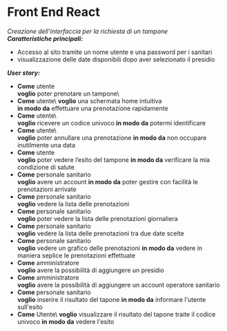 # Front End React
*Creazione dell'interfaccia per la richiesta di un tampone*\
***Caratteristiche principali:***
- Accesso al sito tramite un nome utente e una password per i sanitari
- visualizzazione delle date disponibili dopo aver selezionato il presidio

***User story:*** 
- **Come** utente\
**voglio** poter prenotare un tampone\
- **Come** utente\ 
**voglio** una schermata home intuitiva\
**in modo da** effettuare una prenotazione rapidamente
- **Come** utente\   
**voglio** ricevere un codice univoco
**in modo da** potermi identificare
- **Come** utente\  
**voglio** poter annullare una prenotazione
**in modo da** non occupare inutilmente una data
- **Come** utente\
**voglio** poter vedere l’esito del tampone
**in modo da** verificare la mia condizione di salute
- **Come** personale sanitario\
**voglio** avere un account
**in modo da** poter gestire con facilità le prenotazioni arrivate
- **Come** personale sanitario\
**voglio** vedere la lista delle prenotazioni  
- **Come** personale sanitario\
**voglio** poter vedere la lista delle prenotazioni giornaliera
- **Come** personale sanitario\
**voglio** vedere la lista delle prenotazioni tra due date scelte
- **Come** personale sanitario\
**voglio** vedere un grafico delle prenotazioni
**in modo da** vedere in maniera seplice le prenotazioni effettuate    
- **Come** amministratore\
**voglio** avere la possibilità di aggiungere un presidio
- **Come** amministratore\
**voglio** avere la possibilità di aggiungere un account operatore sanitario
- **Come** personale sanitario\
**voglio** inserire il risultato del tapone
**in modo da** informare l'utente sull'esito
- **Come** Utente\ 
 **voglio** visualizzare il risultato del tapone traite il codice univoco
**in modo da** vedere l'esito

